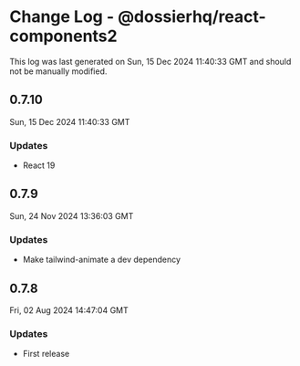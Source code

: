 # Change Log - @dossierhq/react-components2

This log was last generated on Sun, 15 Dec 2024 11:40:33 GMT and should not be manually modified.

## 0.7.10
Sun, 15 Dec 2024 11:40:33 GMT

### Updates

- React 19

## 0.7.9
Sun, 24 Nov 2024 13:36:03 GMT

### Updates

- Make tailwind-animate a dev dependency

## 0.7.8
Fri, 02 Aug 2024 14:47:04 GMT

### Updates

- First release


